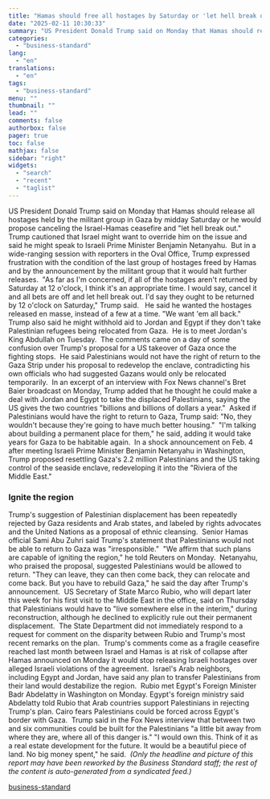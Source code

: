```yaml
---
title: "Hamas should free all hostages by Saturday or 'let hell break out': Trump"
date: "2025-02-11 10:30:33"
summary: "US President Donald Trump said on Monday that Hamas should release all hostages held by the militant group in Gaza by midday Saturday or he would propose canceling the Israel-Hamas ceasefire and \"let hell break out.\" Trump cautioned that Israel might want to override him on the issue and said..."
categories:
  - "business-standard"
lang:
  - "en"
translations:
  - "en"
tags:
  - "business-standard"
menu: ""
thumbnail: ""
lead: ""
comments: false
authorbox: false
pager: true
toc: false
mathjax: false
sidebar: "right"
widgets:
  - "search"
  - "recent"
  - "taglist"
---
```


US President Donald Trump said on Monday that Hamas should release all hostages held by the militant group in Gaza by midday Saturday or he would propose canceling the Israel-Hamas ceasefire and "let hell break out." 
Trump cautioned that Israel might want to override him on the issue and said he might speak to Israeli Prime Minister Benjamin Netanyahu. 
But in a wide-ranging session with reporters in the Oval Office, Trump expressed frustration with the condition of the last group of hostages freed by Hamas and by the announcement by the militant group that it would halt further releases. 
"As far as I'm concerned, if all of the hostages aren't returned by Saturday at 12 o'clock, I think it's an appropriate time. I would say, cancel it and all bets are off and let hell break out. I'd say they ought to be returned by 12 o'clock on Saturday," Trump said.  
He said he wanted the hostages released en masse, instead of a few at a time. "We want 'em all back." Trump also said he might withhold aid to Jordan and Egypt if they don't take Palestinian refugees being relocated from Gaza. 
He is to meet Jordan's King Abdullah on Tuesday. 
The comments came on a day of some confusion over Trump's proposal for a US takeover of Gaza once the fighting stops. 
He said Palestinians would not have the right of return to the Gaza Strip under his proposal to redevelop the enclave, contradicting his own officials who had suggested Gazans would only be relocated temporarily. 
In an excerpt of an interview with Fox News channel's Bret Baier broadcast on Monday, Trump added that he thought he could make a deal with Jordan and Egypt to take the displaced Palestinians, saying the US gives the two countries "billions and billions of dollars a year." 
Asked if Palestinians would have the right to return to Gaza, Trump said: "No, they wouldn't because they're going to have much better housing." 
"I'm talking about building a permanent place for them," he said, adding it would take years for Gaza to be habitable again. 
In a shock announcement on Feb. 4 after meeting Israeli Prime Minister Benjamin Netanyahu in Washington, Trump proposed resettling Gaza's 2.2 million Palestinians and the US taking control of the seaside enclave, redeveloping it into the "Riviera of the Middle East."
### Ignite the region

Trump's suggestion of Palestinian displacement has been repeatedly rejected by Gaza residents and Arab states, and labeled by rights advocates and the United Nations as a proposal of ethnic cleansing. 
Senior Hamas official Sami Abu Zuhri said Trump's statement that Palestinians would not be able to return to Gaza was "irresponsible." 
"We affirm that such plans are capable of igniting the region," he told Reuters on Monday. 
Netanyahu, who praised the proposal, suggested Palestinians would be allowed to return. "They can leave, they can then come back, they can relocate and come back. But you have to rebuild Gaza," he said the day after Trump's announcement. 
US Secretary of State Marco Rubio, who will depart later this week for his first visit to the Middle East in the office, said on Thursday that Palestinians would have to "live somewhere else in the interim," during reconstruction, although he declined to explicitly rule out their permanent displacement. 
The State Department did not immediately respond to a request for comment on the disparity between Rubio and Trump's most recent remarks on the plan. 
Trump's comments come as a fragile ceasefire reached last month between Israel and Hamas is at risk of collapse after Hamas announced on Monday it would stop releasing Israeli hostages over alleged Israeli violations of the agreement. 
Israel's Arab neighbors, including Egypt and Jordan, have said any plan to transfer Palestinians from their land would destabilize the region. 
Rubio met Egypt's Foreign Minister Badr Abdelatty in Washington on Monday. Egypt's foreign ministry said Abdelatty told Rubio that Arab countries support Palestinians in rejecting Trump's plan. Cairo fears Palestinians could be forced across Egypt's border with Gaza. 
Trump said in the Fox News interview that between two and six communities could be built for the Palestinians "a little bit away from where they are, where all of this danger is." "I would own this. Think of it as a real estate development for the future. It would be a beautiful piece of land. No big money spent," he said. 
*(Only the headline and picture of this report may have been reworked by the Business Standard staff; the rest of the content is auto-generated from a syndicated feed.)*

[business-standard](https://www.business-standard.com/world-news/hamas-should-free-all-hostages-by-saturday-or-let-hell-break-out-trump-125021100116_1.html)
